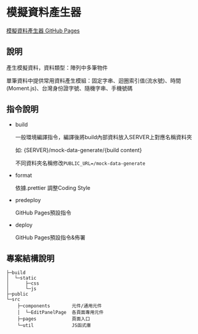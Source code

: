 # 模擬資料產生器

[模擬資料產生器 GitHub Pages](https://3shin44.github.io/mock-data-generate/)

## 說明

產生模擬資料，資料類型：陣列中多筆物件

單筆資料中提供常用資料產生模組：固定字串、迴圈索引值(流水號)、時間(Moment.js)、台灣身份證字號、隨機字串、手機號碼

## 指令說明

- build
  
  一般環境編譯指令，編譯後將build內部資料放入SERVER上對應名稱資料夾

  如: {SERVER}/mock-data-generate/{build content}

  不同資料夾名稱修改`PUBLIC_URL=/mock-data-generate`


- format

  依據.prettier 調整Coding Style

- predeploy

  GitHub Pages預設指令

- deploy

  GitHub Pages預設指令&佈署




## 專案結構說明

```
├─build
│  └─static
│      ├─css
│      └─js
├─public
└─src
    ├─components        元件/通用元件
    │  └─EditPanelPage  各頁面專用元件
    ├─pages             頁面入口
    └─util              JS函式庫
```
